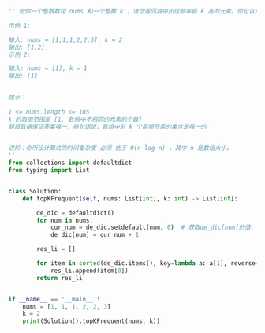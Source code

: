 
<BlogInfo title="63.前 K 个高频元素" author="白日梦想猿" pv=0 read_times=0 pre_cost_time=0分44秒 category="leetcode" tag_list="['leetcode']" create_time="2022.04.07 20:31:34" update_time="2022.04.07 20:46:39" />

```python
'''给你一个整数数组 nums 和一个整数 k ，请你返回其中出现频率前 k 高的元素。你可以按 任意顺序 返回答案。

示例 1:

输入: nums = [1,1,1,2,2,3], k = 2
输出: [1,2]
示例 2:

输入: nums = [1], k = 1
输出: [1]
 

提示：

1 <= nums.length <= 105
k 的取值范围是 [1, 数组中不相同的元素的个数]
题目数据保证答案唯一，换句话说，数组中前 k 个高频元素的集合是唯一的
 

进阶：你所设计算法的时间复杂度 必须 优于 O(n log n) ，其中 n 是数组大小。
'''
from collections import defaultdict
from typing import List


class Solution:
    def topKFrequent(self, nums: List[int], k: int) -> List[int]:

        de_dic = defaultdict()
        for num in nums:
            cur_num = de_dic.setdefault(num, 0)  # 获取de_dic[num]的值，如果没有就设置为1
            de_dic[num] = cur_num + 1

        res_li = []

        for item in sorted(de_dic.items(), key=lambda a: a[1], reverse=True)[:k]:
            res_li.append(item[0])
        return res_li


if __name__ == '__main__':
    nums = [1, 1, 1, 2, 2, 3]
    k = 2
    print(Solution().topKFrequent(nums, k))

```
